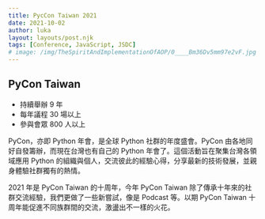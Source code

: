 ```yaml
---
title: PycCon Taiwan 2021
date: 2021-10-02
author: luka
layout: layouts/post.njk
tags: [Conference, JavaScript, JSDC]
# image: /img/TheSpiritAndImplementationOfAOP/0____Bm36Dv5mm97e2vF.jpg
---
```


## PyCon Taiwan

- 持續舉辦 9 年
- 每年議程 30 場以上
- 參與會眾 800 人以上

PyCon，亦即 Python 年會，是全球 Python 社群的年度盛會。PyCon 由各地同好自發籌辦，而現在台灣也有自己的 Python 年會了。這個活動旨在聚集台灣各領域應用 Python 的組織與個人，交流彼此的經驗心得，分享最新的技術發展，並親身體驗社群獨有的熱情。

2021 年是 PyCon Taiwan 的十周年，今年 PyCon Taiwan 除了傳承十年來的社群交流經驗，我們更做了一些新嘗試，像是 Podcast 等。以期 PyCon Taiwan 十周年能促進不同族群間的交流，激盪出不一樣的火花。